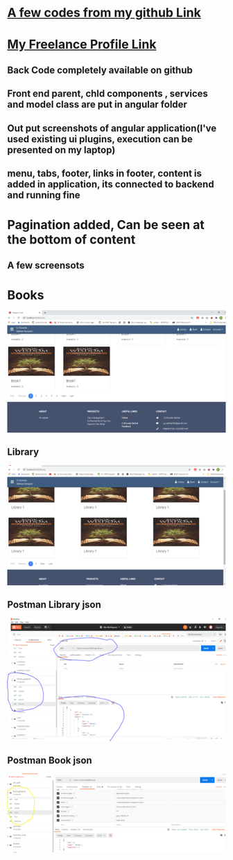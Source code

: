 
# [A few codes from my github Link](https://github.com/gcsr)  
# [My Freelance Profile Link](https://www.freelancer.com/u/gcsekhar002)  
## Back Code completely available on github  
## Front end parent, chld components , services and model class are put in angular folder
## Out put screenshots of angular application(I've used existing ui plugins, execution can be presented on my laptop)
## menu, tabs, footer, links in footer, content is added in application, its connected to backend and  running fine
# Pagination added, Can be seen at the bottom of content
## A few screensots 
# Books
![Test Image](https://github.com/gcsr/genpact/blob/master/books.PNG)
## Library
![Test Image](https://github.com/gcsr/genpact/blob/master/library.PNG)
## Postman Library json
![Test Image](https://github.com/gcsr/genpact/blob/master/library_json.PNG)
## Postman Book json
![Test Image](https://github.com/gcsr/genpact/blob/master/book_json.PNG)
